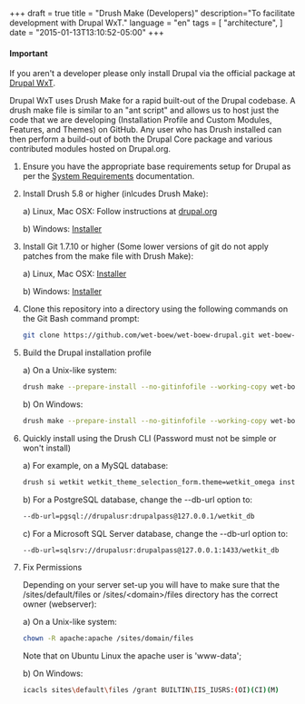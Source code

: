 +++
draft = true
title = "Drush Make (Developers)"
description="To facilitate development with Drupal WxT."
language = "en"
tags = [
    "architecture",
]
date = "2015-01-13T13:10:52-05:00"
+++

<div class="alert alert-info">
  <h4>Important</h4>
  <p>If you aren't a developer please only install Drupal via the official package at <a href="http://drupal.org/project/wetkit">Drupal WxT</a>.</p>
</div>

Drupal WxT uses Drush Make for a rapid built-out of the Drupal codebase. A drush make file is similar to an "ant script" and allows us to host just the code that we are developing (Installation Profile and Custom Modules, Features, and Themes) on GitHub. Any user who has Drush installed can then perform a build-out of both the Drupal Core package and various contributed modules hosted on Drupal.org.

1. Ensure you have the appropriate base requirements setup for Drupal as per the [System Requirements][system_requirements] documentation.

2. Install Drush 5.8 or higher (inlcudes Drush Make):

    a) Linux, Mac OSX: Follow instructions at [drupal.org][drush_server_install]

    b) Windows: [Installer][drush_win_install]

3. Install Git 1.7.10 or higher (Some lower versions of git do not apply patches from the make file with Drush Make):

    a) Linux, Mac OSX: [Installer][git_osx_install]

    b) Windows: [Installer][git_win_install]

4. Clone this repository into a directory using the following commands on the Git Bash command prompt:

    ``` bash
    git clone https://github.com/wet-boew/wet-boew-drupal.git wet-boew-drupal
    ```

5. Build the Drupal installation profile

    a) On a Unix-like system:

    ``` bash
    drush make --prepare-install --no-gitinfofile --working-copy wet-boew-drupal/build-wetkit-github.make /var/www/html --yes
    ```

    b) On Windows:

    ``` bash
    drush make --prepare-install --no-gitinfofile --working-copy wet-boew-drupal/build-wetkit-github.make C:\inetpub\wwwroot\Website1\ --yes
    ```

6. Quickly install using the Drush CLI (Password must not be simple or won't install)

    a) For example, on a MySQL database:

    ``` bash
    drush si wetkit wetkit_theme_selection_form.theme=wetkit_omega install_configure_form.demo_content=TRUE --sites-subdir=default --db-url=mysql://root:@127.0.0.1:3306/wetkit_db --account-name=admin --account-pass=WetKit@2013 --site-mail=admin@example.com --site-name='Web Experience Toolkit' --yes
    ```

    b) For a PostgreSQL database, change the --db-url option to:

    ``` bash
    --db-url=pgsql://drupalusr:drupalpass@127.0.0.1/wetkit_db
    ```

    c) For a Microsoft SQL Server database, change the --db-url option to:

    ``` bash
    --db-url=sqlsrv://drupalusr:drupalpass@127.0.0.1:1433/wetkit_db
    ```

7. Fix Permissions

    Depending on your server set-up you will have to make sure that the /sites/default/files or /sites/&lt;domain&gt;/files directory has the correct owner (webserver):

    a) On a Unix-like system:

    ``` bash
    chown -R apache:apache /sites/domain/files
    ```
    Note that on Ubuntu Linux the apache user is 'www-data';

    b) On Windows:

    <!-- icacls sites\default\settings.php /grant BUILTIN\IIS_IUSRS:(W)-->
    ``` bash
    icacls sites\default\files /grant BUILTIN\IIS_IUSRS:(OI)(CI)(M)
    ```

<!-- Links Referenced -->

[drush_server_install]:         http://drupal.org/node/477684
[drush_win_install]:            http://drush.ws/drush_windows_installer
[git_osx_install]:              http://code.google.com/p/git-osx-installer
[git_win_install]:              http://msysgit.github.com
[system_requirements]:          /architecture/system-requirements
[wxt]:                          http://drupal.org/project/wetkit
